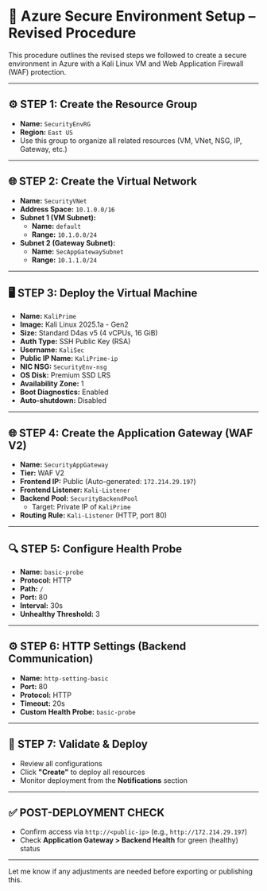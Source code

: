 # 🔐 Azure Secure Environment Setup – Revised Procedure

This procedure outlines the revised steps we followed to create a secure environment in Azure with a Kali Linux VM and Web Application Firewall (WAF) protection.

---

## ⚙️ STEP 1: Create the Resource Group
- **Name:** `SecurityEnvRG`
- **Region:** `East US`
- Use this group to organize all related resources (VM, VNet, NSG, IP, Gateway, etc.)

---

## 🌐 STEP 2: Create the Virtual Network
- **Name:** `SecurityVNet`
- **Address Space:** `10.1.0.0/16`
- **Subnet 1 (VM Subnet):**  
  - **Name:** `default`  
  - **Range:** `10.1.0.0/24`
- **Subnet 2 (Gateway Subnet):**  
  - **Name:** `SecAppGatewaySubnet`  
  - **Range:** `10.1.1.0/24`

---

## 🖥️ STEP 3: Deploy the Virtual Machine
- **Name:** `KaliPrime`
- **Image:** Kali Linux 2025.1a - Gen2
- **Size:** Standard D4as v5 (4 vCPUs, 16 GiB)
- **Auth Type:** SSH Public Key (RSA)
- **Username:** `KaliSec`
- **Public IP Name:** `KaliPrime-ip`
- **NIC NSG:** `SecurityEnv-nsg`
- **OS Disk:** Premium SSD LRS
- **Availability Zone:** 1
- **Boot Diagnostics:** Enabled
- **Auto-shutdown:** Disabled

---

## 🌐 STEP 4: Create the Application Gateway (WAF V2)
- **Name:** `SecurityAppGateway`
- **Tier:** WAF V2
- **Frontend IP:** Public (Auto-generated: `172.214.29.197`)
- **Frontend Listener:** `Kali-Listener`
- **Backend Pool:** `SecurityBackendPool`  
  - Target: Private IP of `KaliPrime`
- **Routing Rule:** `Kali-Listener` (HTTP, port 80)

---

## 🔍 STEP 5: Configure Health Probe
- **Name:** `basic-probe`
- **Protocol:** HTTP
- **Path:** `/`
- **Port:** 80
- **Interval:** 30s
- **Unhealthy Threshold:** 3

---

## ⚙️ STEP 6: HTTP Settings (Backend Communication)
- **Name:** `http-setting-basic`
- **Port:** 80
- **Protocol:** HTTP
- **Timeout:** 20s
- **Custom Health Probe:** `basic-probe`

---

## 🧠 STEP 7: Validate & Deploy
- Review all configurations
- Click **"Create"** to deploy all resources
- Monitor deployment from the **Notifications** section

---

## ✅ POST-DEPLOYMENT CHECK
- Confirm access via `http://<public-ip>` (e.g., `http://172.214.29.197`)
- Check **Application Gateway > Backend Health** for green (healthy) status

---

Let me know if any adjustments are needed before exporting or publishing this.
